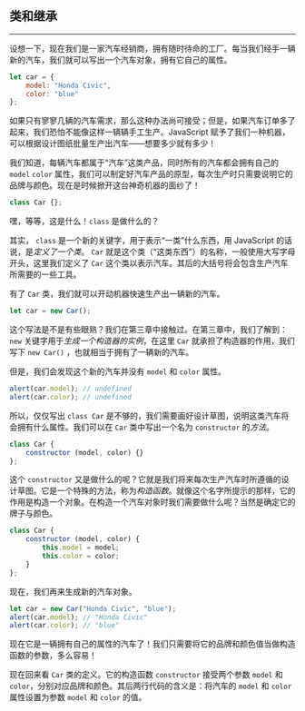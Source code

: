 ## 类和继承

---

设想一下，现在我们是一家汽车经销商，拥有随时待命的工厂。每当我们经手一辆新的汽车，我们就可以写出一个汽车对象，拥有它自己的属性。

```javascript
let car = {
    model: "Honda Civic",
    color: "blue"
};
```

如果只有寥寥几辆的汽车需求，那么这种办法尚可接受；但是，如果汽车订单多了起来，我们恐怕不能像这样一辆辆手工生产。JavaScript 赋予了我们一种机器，可以根据设计图纸批量生产出汽车——想要多少就有多少！

我们知道，每辆汽车都属于“汽车”这类产品，同时所有的汽车都会拥有自己的 `model` `color` 属性，我们可以制定好汽车产品的原型，每次生产时只需要说明它的品牌与颜色。现在是时候掀开这台神奇机器的面纱了！

```javascript
class Car {};
```

嘿，等等，这是什么！`class` 是做什么的？

其实， `class` 是一个新的关键字，用于表示“一类”什么东西，用 JavaScript 的话说，是*定义了一个类*。 `Car` 就是这个类（“这类东西”）的名称，一般使用大写字母开头，这里我们定义了 `Car` 这个类以表示汽车。其后的大括号将会包含生产汽车所需要的一些工具。

有了 `Car` 类，我们就可以开动机器快速生产出一辆新的汽车。

```javascript
let car = new Car();
```

这个写法是不是有些眼熟？我们在第三章中接触过。在第三章中，我们了解到： `new` 关键字用于*生成一个构造器的实例*，在这里 `Car` 就承担了构造器的作用，我们写下 `new Car()` ，也就相当于拥有了一辆新的汽车。

但是，我们会发现这个新的汽车并没有 `model` 和 `color` 属性。

```javascript
alert(car.model); // undefined
alert(car.color); // undefined
```

所以，仅仅写出 `class Car` 是不够的，我们需要画好设计草图，说明这类汽车将会拥有什么属性。我们可以在 `Car` 类中写出一个名为 `constructor` 的*方法*。

```javascript
class Car {
    constructor (model, color) {}
};
```

这个 `constructor` 又是做什么的呢？它就是我们将来每次生产汽车时所遵循的设计草图。它是一个特殊的方法，称为*构造函数*。就像这个名字所提示的那样，它的作用是构造一个对象。在构造一个汽车对象时我们需要做什么呢？当然是确定它的牌子与颜色。

```javascript
class Car {
    constructor (model, color) {
        this.model = model;
        this.color = color;
    }
};
```

现在，我们再来生成新的汽车对象。

```javascript
let car = new Car("Honda Civic", "blue");
alert(car.model); // "Honda Civic"
alert(car.color); // "blue"
```

现在它是一辆拥有自己的属性的汽车了！我们只需要将它的品牌和颜色值当做构造函数的参数，多么容易！

现在回来看 `Car` 类的定义。它的构造函数 `constructor` 接受两个参数 `model` 和 `color`，分别对应品牌和颜色。其后两行代码的含义是：将汽车的 `model` 和 `color` 属性设置为参数 `model` 和 `color` 的值。